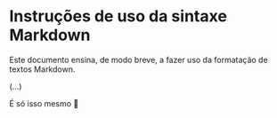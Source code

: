 # Instruções de uso da sintaxe Markdown

 Este documento ensina, de modo breve, a fazer uso da formatação de textos Markdown.
 
 (...)
 
 
 
 
 
 
 
 
 
 
 
 
 
 
 É só isso mesmo :wave: